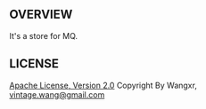 ## OVERVIEW

It's a store for MQ.

## LICENSE

[Apache License, Version 2.0](http://www.apache.org/licenses/LICENSE-2.0.html)
Copyright By Wangxr, vintage.wang@gmail.com
